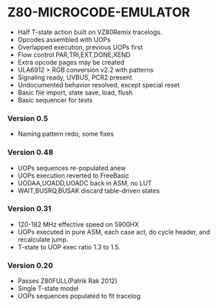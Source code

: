 # Z80-MICROCODE-EMULATOR
+ Half T-state action built on VZ80Remix tracelogs.
+ Opcodes assembled with UOPs
+ Overlapped execution, previous UOPs first
+ Flow control PAR,TRI,EXT,DONE,XEND
+ Extra opcode pages may be created
+ ULA6912 > RGB conversion v2.2 with patterns
+ Signaling ready, UVBUS, PCR2 present
+ Undocumented behavior resolved, except special reset
+ Basic file import, state save, load, flush
+ Basic sequencer for tests
### Version 0.5
+ Naming pattern redo, some fixes
### Version 0.48
+ UOPs sequences re-populated anew 
+ UOPs execution reverted to FreeBasic
+ UODAA,UOADD,UOADC back in ASM, no LUT
+ WAIT,BUSRQ,BUSAK discard table-driven states
### Version 0.31
+ 120-182 MHz effective speed on 5900HX
+ UOPs executed in pure ASM, each case act, do cycle header, and recalculate jump.
+ T-state to UOP exec ratio 1.3 to 1.5.
### Version 0.20
+ Passes Z80FULL(Patrik Rak 2012)
+ Single T-state model 
+ UOPs sequences populated to fit tracelog
